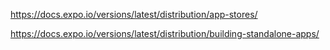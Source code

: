 https://docs.expo.io/versions/latest/distribution/app-stores/

https://docs.expo.io/versions/latest/distribution/building-standalone-apps/


